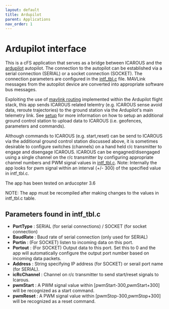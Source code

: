 ```yaml
---
layout: default 
title: Ardupilot
parent: Applications
nav_order: 1
---
```


# Ardupilot interface

This is a cFS application that serves as a bridge between ICAROUS and the [ardupilot](http://ardupilot.org/) autopilot. The connection to the autopilot can be established via a serial connection (SERIAL) or a socket connection (SOCKET). The connection parameters are configured in the [intf_tbl.c]() file. MAVLink messages from the autopilot device are converted into appropriate software bus messages.

Exploiting the use of [mavlink routing]() implemented within the Ardupilot flight stack, this app sends ICAROUS related telemtry (e.g. ICAROUS sense avoid data, reroute trajectories) to the ground station via the Ardupilot's main telemetry link. See [setup]() for more information on how to setup an additional ground control station to upload data to ICAROUS (i.e. geofences, parameters and commands). 

Although commands to ICAROUS (e.g. start,reset) can be send to ICAROUS via the additional ground control station discussed above, it is sometimes desirable to configure switches (channels) on a hand held r/c transmitter to engage and disengage ICAROUS. ICAROUS can be engagned/disengaged using a single channel on the r/c transmitter by configuring appropriate channel numbers and PWM signal values in [intf_tbl.c](). Note: Internally the app looks for pwm signal within an interval (+/- 300) of the specified value in intf_tbl.c. 

The app has been tested on arducopter 3.6

NOTE: The app must be recompiled after making changes to the values in intf_tbl.c table.

## Parameters found in intf_tbl.c
- **PortType** : SERIAL (for serial connections) / SOCKET (for socket connection)
- **BaudRate** : Baud rate of serial connection (only used for SERIAL)
- **Portin** : (For SOCKET) listen to incoming data on this port.
- **Portout** : (For SOCKET) Output data to this port. Set this to 0 and the app will automatically configure the output port number based on incoming data packets.
- **Address** : String specifying IP address (for SOCKET) or serail port name (for SERIAL).
- **icRcChannel** : Channel on r/c transmitter to send start/reset signals to Icarous.
- **pwmStart** : A PWM signal value within [pwmStart-300,pwmStart+300] will be recognized as a start command.
- **pwmReset** : A PWM signal value within [pwmStop-300,pwmStop+300] will be recognized as a reset command.